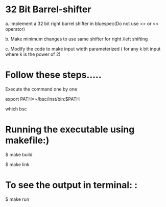 # 32 Bit Barrel-shifter

a. Implement a 32 bit right barrel shifter in bluespec(Do not use >> or &lt;&lt; operator)

b. Make minimum changes to use same shifter for right /left shifting  

c. Modify the code to make input width parameterized ( for any k bit input where k is the power of 2)

# Follow these steps.....
Execute the command one by one

export PATH=~/bsc/inst/bin:$PATH

which bsc
# Running the executable using makefile:)
$ make build

$ make link
# To see the output in terminal: :
$ make run
